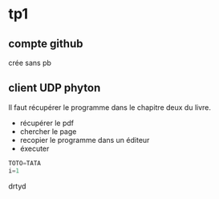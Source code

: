 # tp1
## compte github

crée sans pb

## client UDP phyton

Il faut récupérer le programme dans le chapitre deux du livre.

- récupérer le pdf 
- chercher le page
- recopier le programme dans un éditeur
- éxecuter

````python
TOTO=TATA
i=1
````

drtyd

